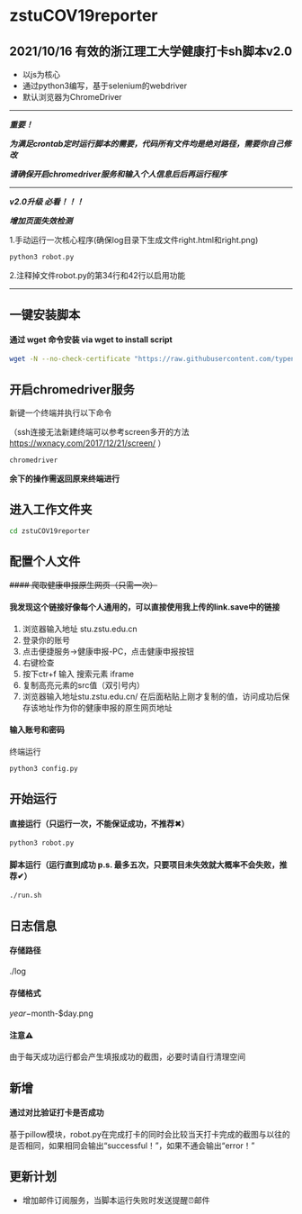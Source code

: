 # zstuCOV19reporter

## 2021/10/16 有效的浙江理工大学健康打卡sh脚本v2.0

- 以js为核心
- 通过python3编写，基于selenium的webdriver
- 默认浏览器为ChromeDriver

---

***重要！***

***为满足crontab定时运行脚本的需要，代码所有文件均是绝对路径，需要你自己修改***

***请确保开启chromedriver服务和输入个人信息后后再运行程序***

---

***v2.0升级 必看！！！***

***增加页面失效检测***

1.手动运行一次核心程序(确保log目录下生成文件right.html和right.png)

```bash
python3 robot.py
```

2.注释掉文件robot.py的第34行和42行以启用功能

---

## 一键安装脚本

#### 通过 wget 命令安装 via wget to install script

```bash
wget -N --no-check-certificate "https://raw.githubusercontent.com/typenoob/zstuCOV19reporter/master/go.sh" && chmod +x go.sh && ./go.sh

```

## 开启chromedriver服务

新键一个终端并执行以下命令

（ssh连接无法新建终端可以参考screen多开的方法 https://wxnacy.com/2017/12/21/screen/ ）

```bash
chromedriver

```

**余下的操作需返回原来终端进行**

## 进入工作文件夹

```bash
cd zstuCOV19reporter

```

## 配置个人文件

~~#### 爬取健康申报原生网页（只需一次）~~
#### 我发现这个链接好像每个人通用的，可以直接使用我上传的link.save中的链接

1. 浏览器输入地址 stu.zstu.edu.cn
2. 登录你的账号
3. 点击便捷服务->健康申报-PC，点击健康申报按钮
4. 右键检查
5. 按下ctr+f 输入 搜索元素 iframe
6. 复制高亮元素的src值（双引号内）
7. 浏览器输入地址stu.zstu.edu.cn/ 在后面粘贴上刚才复制的值，访问成功后保存该地址作为你的健康申报的原生网页地址

#### 输入账号和密码
终端运行

```bash
python3 config.py
```

## 开始运行

#### 直接运行（只运行一次，不能保证成功，不推荐✖）

```bash
python3 robot.py
```

#### 脚本运行（运行直到成功 p.s. 最多五次，只要项目未失效就大概率不会失败，推荐✔）

```bash
./run.sh

```

## 日志信息

#### 存储路径

./log

#### 存储格式

$year-$month-$day.png

#### 注意⚠️

由于每天成功运行都会产生填报成功的截图，必要时请自行清理空间

## 新增

#### 通过对比验证打卡是否成功

基于pillow模块，robot.py在完成打卡的同时会比较当天打卡完成的截图与以往的是否相同，如果相同会输出“successful！”，如果不通会输出“error！”

## 更新计划

- 增加邮件订阅服务，当脚本运行失败时发送提醒⏰邮件
